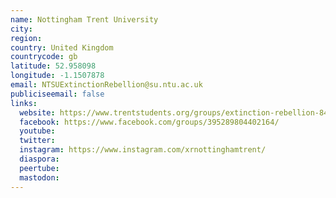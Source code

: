 ```yaml
---
name: Nottingham Trent University
city:
region:
country: United Kingdom
countrycode: gb
latitude: 52.958098
longitude: -1.1507878
email: NTSUExtinctionRebellion@su.ntu.ac.uk
publiciseemail: false
links:
  website: https://www.trentstudents.org/groups/extinction-rebellion-84f4
  facebook: https://www.facebook.com/groups/395289804402164/
  youtube:
  twitter:
  instagram: https://www.instagram.com/xrnottinghamtrent/
  diaspora:
  peertube:
  mastodon:
---
```

